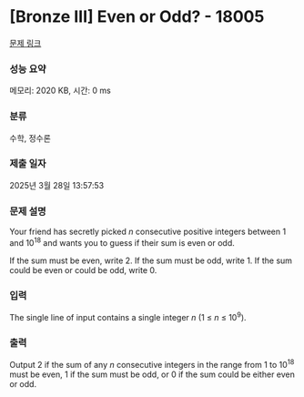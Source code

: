 # [Bronze III] Even or Odd? - 18005 

[문제 링크](https://www.acmicpc.net/problem/18005) 

### 성능 요약

메모리: 2020 KB, 시간: 0 ms

### 분류

수학, 정수론

### 제출 일자

2025년 3월 28일 13:57:53

### 문제 설명

<p>Your friend has secretly picked <em>n</em> consecutive positive integers between 1 and 10<sup>18</sup> and wants you to guess if their sum is even or odd.</p>

<p>If the sum must be even, write 2. If the sum must be odd, write 1. If the sum could be even or could be odd, write 0.</p>

### 입력 

 <p>The single line of input contains a single integer <em>n</em> (1 ≤ <em>n</em> ≤ 10<sup>9</sup>).</p>

### 출력 

 <p>Output 2 if the sum of any <em>n</em> consecutive integers in the range from 1 to 10<sup>18</sup> must be even, 1 if the sum must be odd, or 0 if the sum could be either even or odd.</p>


